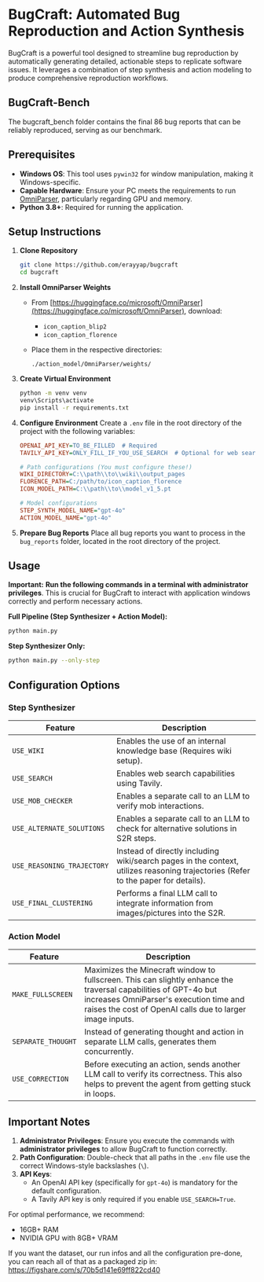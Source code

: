 # BugCraft: Automated Bug Reproduction and Action Synthesis

BugCraft is a powerful tool designed to streamline bug reproduction by automatically generating detailed, actionable steps to replicate software issues. It leverages a combination of step synthesis and action modeling to produce comprehensive reproduction workflows.

## BugCraft-Bench

The bugcraft_bench folder contains the final 86 bug reports that can be reliably reproduced, serving as our benchmark.

## Prerequisites

-   **Windows OS**: This tool uses `pywin32` for window manipulation, making it Windows-specific.
-   **Capable Hardware**: Ensure your PC meets the requirements to run [OmniParser](https://huggingface.co/microsoft/OmniParser), particularly regarding GPU and memory.
-   **Python 3.8+**: Required for running the application.

## Setup Instructions

1. **Clone Repository**

    ```bash
    git clone https://github.com/erayyap/bugcraft
    cd bugcraft
    ```
2. **Install OmniParser Weights**
    -   From [https://huggingface.co/microsoft/OmniParser](https://huggingface.co/microsoft/OmniParser), download:
        -   `icon_caption_blip2`
        -   `icon_caption_florence`
    -   Place them in the respective directories:

        ```
        ./action_model/OmniParser/weights/
        ```
3. **Create Virtual Environment**

    ```bash
    python -m venv venv
    venv\Scripts\activate
    pip install -r requirements.txt
    ```
4. **Configure Environment**
    Create a `.env` file in the root directory of the project with the following variables:

    ```ini
    OPENAI_API_KEY=TO_BE_FILLED  # Required
    TAVILY_API_KEY=ONLY_FILL_IF_YOU_USE_SEARCH  # Optional for web search

    # Path configurations (You must configure these!)
    WIKI_DIRECTORY=C:\\path\\to\\wiki\\output_pages
    FLORENCE_PATH=C:/path/to/icon_caption_florence
    ICON_MODEL_PATH=C:\\path\\to\\model_v1_5.pt

    # Model configurations
    STEP_SYNTH_MODEL_NAME="gpt-4o"
    ACTION_MODEL_NAME="gpt-4o"
    ```
5. **Prepare Bug Reports**
    Place all bug reports you want to process in the `bug_reports` folder, located in the root directory of the project.

## Usage

**Important:** **Run the following commands in a terminal with administrator privileges**. This is crucial for BugCraft to interact with application windows correctly and perform necessary actions.

**Full Pipeline (Step Synthesizer + Action Model):**

```bash
python main.py
```

**Step Synthesizer Only:**

```bash
python main.py --only-step
```

## Configuration Options

### Step Synthesizer

| Feature                   | Description                                                                                                                      |
| ------------------------- | -------------------------------------------------------------------------------------------------------------------------------- |
| `USE_WIKI`                | Enables the use of an internal knowledge base (Requires wiki setup).                                                              |
| `USE_SEARCH`              | Enables web search capabilities using Tavily.                                                                                   |
| `USE_MOB_CHECKER`         | Enables a separate call to an LLM to verify mob interactions.                                                                   |
| `USE_ALTERNATE_SOLUTIONS` | Enables a separate call to an LLM to check for alternative solutions in S2R steps.                                               |
| `USE_REASONING_TRAJECTORY` | Instead of directly including wiki/search pages in the context, utilizes reasoning trajectories (Refer to the paper for details). |
| `USE_FINAL_CLUSTERING`    | Performs a final LLM call to integrate information from images/pictures into the S2R.                                          |

### Action Model

| Feature            | Description                                                                                                                                      |
| ------------------ | ------------------------------------------------------------------------------------------------------------------------------------------------ |
| `MAKE_FULLSCREEN`  | Maximizes the Minecraft window to fullscreen. This can slightly enhance the traversal capabilities of GPT-4o but increases OmniParser's execution time and raises the cost of OpenAI calls due to larger image inputs. |
| `SEPARATE_THOUGHT` | Instead of generating thought and action in separate LLM calls, generates them concurrently.                                                    |
| `USE_CORRECTION`   | Before executing an action, sends another LLM call to verify its correctness. This also helps to prevent the agent from getting stuck in loops. |

## Important Notes

1. **Administrator Privileges**: Ensure you execute the commands with **administrator privileges** to allow BugCraft to function correctly.
2. **Path Configuration**: Double-check that all paths in the `.env` file use the correct Windows-style backslashes (`\`).
3. **API Keys**:
    -   An OpenAI API key (specifically for `gpt-4o`) is mandatory for the default configuration.
    -   A Tavily API key is only required if you enable `USE_SEARCH=True`.

For optimal performance, we recommend:

-   16GB+ RAM
-   NVIDIA GPU with 8GB+ VRAM

If you want the dataset, our run infos and all the configuration pre-done, you can reach all of that as a packaged zip in: https://figshare.com/s/70b5d141e69ff822cd40
